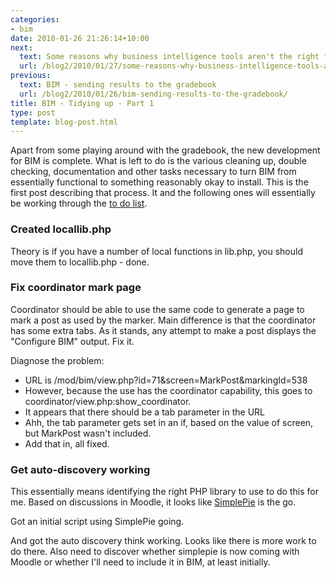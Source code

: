 ```yaml
---
categories:
- bim
date: 2010-01-26 21:26:14+10:00
next:
  text: Some reasons why business intelligence tools aren't the right fit
  url: /blog2/2010/01/27/some-reasons-why-business-intelligence-tools-arent-the-right-fit/
previous:
  text: BIM - sending results to the gradebook
  url: /blog2/2010/01/26/bim-sending-results-to-the-gradebook/
title: BIM - Tidying up - Part 1
type: post
template: blog-post.html
---
```

Apart from some playing around with the gradebook, the new development for BIM is complete. What is left to do is the various cleaning up, double checking, documentation and other tasks necessary to turn BIM from essentially functional to something reasonably okay to install. This is the first post describing that process. It and the following ones will essentially be working through the [to do list](/blog2/research/bam-blog-aggregation-management/bim-to-do-list/).

### Created locallib.php

Theory is if you have a number of local functions in lib.php, you should move them to locallib.php - done.

### Fix coordinator mark page

Coordinator should be able to use the same code to generate a page to mark a post as used by the marker. Main difference is that the coordinator has some extra tabs. As it stands, any attempt to make a post displays the "Configure BIM" output. Fix it.

Diagnose the problem:

- URL is /mod/bim/view.php?id=71&screen=MarkPost&markingId=538
- However, because the use has the coordinator capability, this goes to coordinator/view.php:show\_coordinator.
- It appears that there should be a tab parameter in the URL
- Ahh, the tab parameter gets set in an if, based on the value of screen, but MarkPost wasn't included.
- Add that in, all fixed.

### Get auto-discovery working

This essentially means identifying the right PHP library to use to do this for me. Based on discussions in Moodle, it looks like [SimplePie](http://simplepie.org) is the go.

Got an initial script using SimplePie going.

And got the auto discovery think working. Looks like there is more work to do there. Also need to discover whether simplepie is now coming with Moodle or whether I'll need to include it in BIM, at least initially.